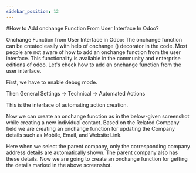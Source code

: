 ```yaml
---
sidebar_position: 12
---
```


#How to Add onchange Function From User Interface In Odoo?

Onchange Function from User Interface in Odoo:
The onchange function can be created easily with help of onchange () decorator in the code. Most people are not aware of how to add an onchange function from the user interface. This functionality is available in the community and enterprise editions of odoo. Let's check how to add an onchange function from the user interface.

First, we have to enable debug mode.

Then General Settings -> Technical -> Automated Actions

This is the interface of automating action creation.

Now we can create an onchange function as in the below-given screenshot while creating a new individual contact. Based on the Related Company field we are creating an onchange function for updating the Company details such as Mobile, Email, and Website Link.

Here when we select the parent company, only the corresponding company address details are automatically shown.
The parent company also has these details. Now we are going to create an onchange function for getting the details marked in the above screenshot.